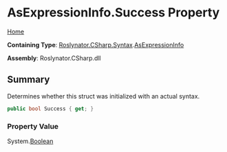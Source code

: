 # AsExpressionInfo\.Success Property <a name="_Top"></a>

[Home](../../../../../README.md)

**Containing Type**: [Roslynator.CSharp.Syntax](../../README.md#_Top)\.[AsExpressionInfo](../README.md#_Top)

**Assembly**: Roslynator\.CSharp\.dll

## Summary

Determines whether this struct was initialized with an actual syntax\.

```csharp
public bool Success { get; }
```

### Property Value

System\.[Boolean](https://docs.microsoft.com/en-us/dotnet/api/system.boolean)

